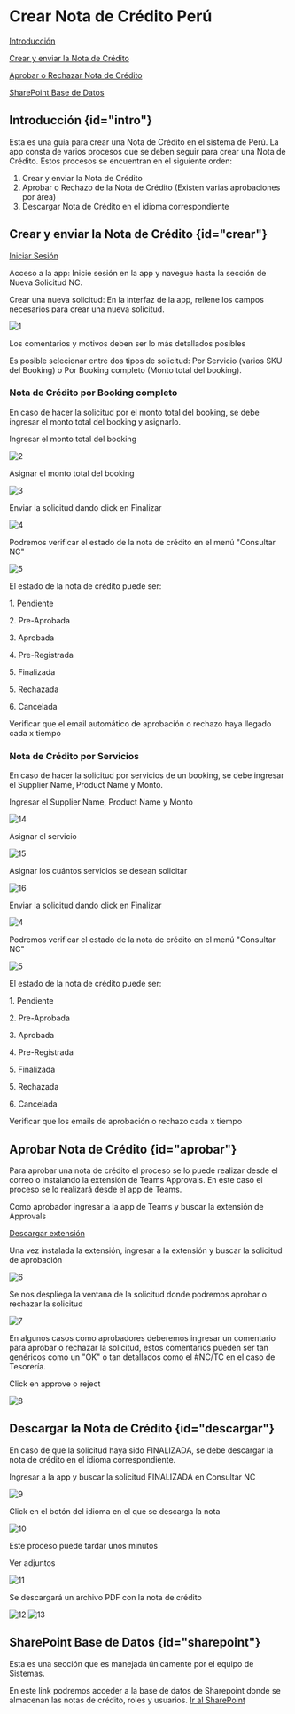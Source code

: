 # Crear Nota de Crédito Perú

<procedure>
    <step>
        <p><a href="#intro">Introducción</a></p>
    </step>
    <step>
        <p><a href="#crear">Crear y enviar la Nota de Crédito</a></p>
    </step>
    <step>
        <p><a href="#aprobar">Aprobar o Rechazar Nota de Crédito</a></p>
    </step>
    <step>
        <p><a href="#sharepoint">SharePoint Base de Datos</a></p>
    </step>

</procedure>


## Introducción {id="intro"}

Esta es una guía para crear una Nota de Crédito en el sistema de Perú. La app consta de varios procesos
que se deben seguir para crear una Nota de Crédito. Estos procesos se encuentran en el siguiente orden:
1. Crear y enviar la Nota de Crédito
2. Aprobar o Rechazo de la Nota de Crédito (Existen varias aprobaciones por área)
3. Descargar Nota de Crédito en el idioma correspondiente

## Crear y enviar la Nota de Crédito {id="crear"}
[Iniciar Sesión](https://apps.powerapps.com/play/e/default-2a967794-c4d1-4bc2-8036-1a5201a5d767/a/fb550e6a-807f-4f1d-9d30-3e919b9a6a43?tenantId=2a967794-c4d1-4bc2-8036-1a5201a5d767&hint=23295a47-e9f9-4c4e-9cf4-43d1b2bdd16c&sourcetime=1697120679095)
<procedure>
    <step>
        <p>Acceso a la app: Inicie sesión en la app y navegue hasta la sección de Nueva Solicitud NC.</p>
    </step>
    <step>
        <p>Crear una nueva solicitud: En la interfaz de la app, rellene los campos necesarios para crear una nueva solicitud.</p>
        <img src="../images/NOTA_CREDITO_PERU/1.png" alt="1"/>
        <warning>
            <p>Los comentarios y motivos deben ser lo más detallados posibles </p>
        </warning>
        <warning>
            <p>Es posible selecionar entre dos tipos de solicitud: Por Servicio (varios SKU del Booking) o Por Booking completo (Monto total del booking).</p>
        </warning>
    </step>
</procedure>

### Nota de Crédito por Booking completo
En caso de hacer la solicitud por el monto total del booking, se debe ingresar el monto total del booking y asignarlo.
<procedure>
    <step>
        <p> Ingresar el monto total del booking </p>
        <img src="../images/NOTA_CREDITO_PERU/2.png" alt="2"/>
    </step>
    <step>
        <p> Asignar el monto total del booking </p>
        <img src="../images/NOTA_CREDITO_PERU/3.png" alt="3"/>
    </step>
    <step>
        <p> Enviar la solicitud dando click en Finalizar</p>
        <img src="../images/NOTA_CREDITO_PERU/4.png" alt="4"/>
    </step>
    <step>
        <p>Podremos verificar el estado de la nota de crédito en el menú "Consultar NC"</p>
        <img src="../images/NOTA_CREDITO_PERU/5.png" alt="5"/>
        <warning>
            <p>El estado de la nota de crédito puede ser: </p>
            <p>1. Pendiente </p>
            <p>2. Pre-Aprobada </p>
            <p>3. Aprobada </p>
            <p>4. Pre-Registrada </p>
            <p>5. Finalizada </p>
            <p>5. Rechazada </p>
            <p>6. Cancelada </p>
        </warning>
    </step>
    <step>
        <p>Verificar que el email automático de aprobación o rechazo haya llegado cada x tiempo</p>
    </step>
</procedure>

### Nota de Crédito por Servicios

En caso de hacer la solicitud por servicios de un booking, se debe ingresar el Supplier Name, Product Name y Monto.
<procedure>
    <step>
        <p> Ingresar el Supplier Name, Product Name y Monto </p>
        <img src="../images/NOTA_CREDITO_PERU/14.png" alt="14"/>
    </step>
    <step>
        <p> Asignar el servicio </p>
        <img src="../images/NOTA_CREDITO_PERU/15.png" alt="15"/>
        <warning>
              <p>Asignar los cuántos servicios se desean solicitar</p>
              <img src="../images/NOTA_CREDITO_PERU/16.png" alt="16"/>
        </warning>
    </step>
    <step>
        <p> Enviar la solicitud dando click en Finalizar</p>
        <img src="../images/NOTA_CREDITO_PERU/4.png" alt="4"/>
    </step>
    <step>
        <p>Podremos verificar el estado de la nota de crédito en el menú "Consultar NC"</p>
        <img src="../images/NOTA_CREDITO_PERU/5.png" alt="5"/>
        <warning>
            <p>El estado de la nota de crédito puede ser: </p>
            <p>1. Pendiente </p>
            <p>2. Pre-Aprobada </p>
            <p>3. Aprobada </p>
            <p>4. Pre-Registrada </p>
            <p>5. Finalizada </p>
            <p>5. Rechazada </p>
            <p>6. Cancelada </p>
        </warning>
    </step>
    <step>
        <p>Verificar que los emails de aprobación o rechazo cada x tiempo</p>
    </step>
</procedure>

## Aprobar Nota de Crédito {id="aprobar"}

Para aprobar una nota de crédito el proceso se lo puede realizar desde el correo o instalando la extensión de Teams Approvals.
En este caso el proceso se lo realizará desde el app de Teams.

<procedure>
    <step>
        <p>Como aprobador ingresar a la app de Teams y buscar la extensión de Approvals</p>
        <a href="https://teams.microsoft.com/l/app/7c316234-ded0-4f95-8a83-8453d0876592?source=app-details-dialog">Descargar extensión</a>
    </step>
    <step>
        <p>Una vez instalada la extensión, ingresar a la extensión y buscar la solicitud de aprobación</p>
        <img src="../images/NOTA_CREDITO_PERU/6.png" alt="6"/>
    </step>
    <step>
        <p>Se nos despliega la ventana de la solicitud donde podremos aprobar o rechazar la solicitud</p>
        <img src="../images/NOTA_CREDITO_PERU/7.png" alt="7"/>
        <warning>
            <p>En algunos casos como aprobadores deberemos ingresar un comentario para aprobar o rechazar la solicitud, estos comentarios pueden ser
                tan genéricos como un "OK" o tan detallados como el #NC/TC en el caso de Tesorería.</p> 
        </warning>
    </step>
    <step>
        <p>Click en approve o reject </p>
        <img src="../images/NOTA_CREDITO_PERU/8.png" alt="8"/>
    </step>

</procedure>

## Descargar la Nota de Crédito {id="descargar"}
En caso de que la solicitud haya sido FINALIZADA, se debe descargar la nota de crédito en el idioma correspondiente.
<procedure>
    <step>
        <p> Ingresar a la app y buscar la solicitud FINALIZADA en Consultar NC </p>
        <img src="../images/NOTA_CREDITO_PERU/9.png" alt="9"/>
    </step>
    <step>
        <p> Click en el botón del idioma en el que se descarga la nota </p>
        <img src="../images/NOTA_CREDITO_PERU/10.png" alt="10"/>
        <warning>
            <p>Este proceso puede tardar unos minutos</p>
        </warning>
    </step>
    <step>
        <p> Ver adjuntos </p>
        <img src="../images/NOTA_CREDITO_PERU/11.png" alt="11"/>
    </step>
    <step>
        <p> Se descargará un archivo PDF con la nota de crédito </p>
        <img src="../images/NOTA_CREDITO_PERU/12.png" alt="12"/>
        <img src="../images/NOTA_CREDITO_PERU/13.png" alt="13"/>
    </step>
</procedure>

## SharePoint Base de Datos {id="sharepoint"}

Esta es una sección que es manejada únicamente por el equipo de Sistemas.

En este link podremos acceder a la base de datos de Sharepoint donde se almacenan las notas de crédito, roles y usuarios.
 [Ir al SharePoint](https://mt.sharepoint.com/app/pe-notasdecredito/Lists/App_NC_Aprobadores/AllItems.aspx)





